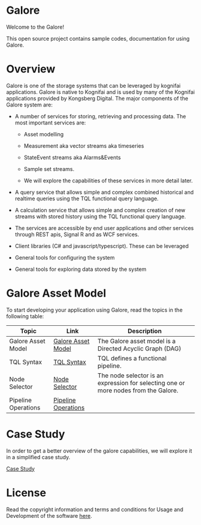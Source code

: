 
# Galore

Welcome to the Galore!

This open source project contains sample codes, documentation for using Galore.

# Overview

Galore is one of the storage systems that can be leveraged by kognifai
applications. Galore is native to Kognifai and is used by many of the
Kognifai applications provided by Kongsberg Digital. The major
components of the Galore system are:

-   A number of services for storing, retrieving and processing data. The most
    important services are:

    -   Asset modelling

    -   Measurement aka vector streams aka timeseries

    -   StateEvent streams aka Alarms&Events

    -   Sample set streams.

    -   We will explore the capabilities of these services in more
        detail later.
-   A query service that allows simple and complex combined historical and realtime queries using the TQL functional query language.

-   A calculation service that allows simple and complex creation of new streams with stored history using the TQL functional query language.

-   The services are accessible by end user applications and other
    services through REST apis, Signal R and as WCF services.

-   Client libraries (C\# and javascript/typescript). These can be
    leveraged

-   General tools for configuring the system

-   General tools for exploring data stored by the system


# Galore Asset Model
To start developing your application using Galore, read the topics in the  following table:

| Topic | Link | Description | 
|------|----------|----------|
 Galore Asset Model | [Galore Asset Model](https://github.com/kognifai/Galore/blob/master/SDK-documentation/TQL.md)|The Galore asset model is a Directed Acyclic Graph (DAG)|
 TQL Syntax| [TQL Syntax](https://github.com/kognifai/Galore/blob/master/SDK-documentation/TQL%20Syntax.md)|TQL defines a functional pipeline. |
  Node Selector | [Node Selector](https://github.com/kognifai/Galore/blob/master/SDK-documentation/Node%20Selector.md)|The node selector is an expression for selecting one or more nodes from the Galore. |
 Pipeline Operations | [Pipeline Operations](https://github.com/kognifai/Galore/blob/master/SDK-documentation/Pipeline%20Operations.md)|


# Case Study
In order to get a better overview of the galore capabilities, we will explore it in a simplified case study.

[Case Study](https://github.com/kognifai/Galore/blob/master/SDK-documentation/casestudy.md)


# License
Read the copyright information and terms and conditions for Usage and Development of the software [here](https://github.com/kognifai/Kognifai/blob/master/License.md#copyright--year-kongsberg-digital-as).
